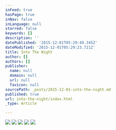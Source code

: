 ```yaml
---
inFeed: true
hasPage: true
inNav: false
inLanguage: null
starred: false
keywords: []
description: ''
datePublished: '2015-12-01T05:29:49.345Z'
dateModified: '2015-12-01T05:29:23.721Z'
title: Into The Night
author: []
authors: []
publisher:
  name: null
  domain: null
  url: null
  favicon: null
sourcePath: _posts/2015-12-01-into-the-night.md
published: true
url: into-the-night/index.html
_type: Article

---
```

![](https://the-grid-user-content.s3-us-west-2.amazonaws.com/4c679038-fd9d-4182-9c75-e937fc90d83a.jpg)
![](https://the-grid-user-content.s3-us-west-2.amazonaws.com/b6217cf9-9d6d-489f-9f4c-10b0ac528396.jpg)
![](https://the-grid-user-content.s3-us-west-2.amazonaws.com/8eba3b71-ec54-4825-8e52-b42fde0b76a9.jpg)
![](https://the-grid-user-content.s3-us-west-2.amazonaws.com/888e6f28-7830-4a63-9f1b-0a97a6d7d996.jpg)
![](https://the-grid-user-content.s3-us-west-2.amazonaws.com/e35a404f-efa3-4325-8a6a-08e47a5f6905.jpg)